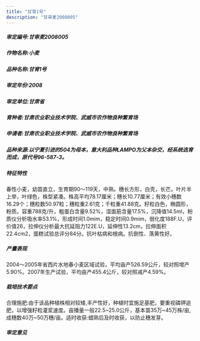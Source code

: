 ```yaml
---
title: "甘育1号"
description: "甘审麦2008005"
---
```

##### 审定编号:甘审麦2008005

##### 作物名称:小麦

##### 品种名称:甘育1号

##### 审定年份:2008

##### 审定单位:甘肃省

##### 育种者:甘肃农业职业技术学院、武威市农作物良种繁育场

##### 申请者:甘肃农业职业技术学院、武威市农作物良种繁育场

##### 品种来源:以宁夏引进的504为母本，意大利品种LAMPO为父本杂交，经系统选育而成，原代号96-587-3。

##### 特征特性
春性小麦，幼苗直立，生育期90～119天，中熟。穗长方形，白壳，长芒。叶片半上举，叶绿色，株型紧凑。株高平均78.17厘米；穗长10.77厘米；有效小穗数16.29个；穗粒数50.97粒；穗粒重2.61克；千粒重41.88克。籽粒白色，椭圆形，粉质。容重788克/升，粗蛋白含量9.52%，湿面筋含量17.5%，沉降值14.5ml，粉质仪分析吸水率53.1%，形成时间1.0mim，稳定时间0.9mim，弱化度188F.U，评价值26，拉伸仪分析最大抗延阻力122E.U，延伸性13.2cm，拉伸面积22.4cm2，蛋糕试验总评分84分。抗叶枯病和根病。抗倒性、落黄性好。 

##### 产量表现
2004～2005年省西片水地春小麦区域试验，平均亩产526.59公斤，较对照增产5.90%。2007年生产试验，平均亩产455.4公斤，较对照减产4.59%。 

##### 栽培技术要点
合理施肥:由于该品种植株相对较矮,丰产性好，种植时宜施足基肥，要重视磷钾追肥，以增强籽粒灌浆速度。亩播量一般22.5~25.0公斤，基本苗35万~45万株/亩,成穗数40万~50万穗/亩。适时收获:蜡熟后及时收获，以防止穗发芽。

##### 审定意见

